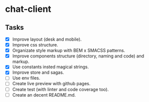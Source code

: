 # chat-client

## Tasks
- [x] Improve layout (desk and mobile).
- [x] Improve css structure.
- [x] Organizate style markup with BEM x SMACSS patterns.
- [x] Improve components structure (directory, naming and code) and markup.
- [x] Use constants insted magical strings.
- [x] Improve store and sagas.
- [ ] Use env files.
- [ ] Create live preview with github pages.
- [ ] Create test (with linter and code coverage too).
- [ ] Create an decent README.md.